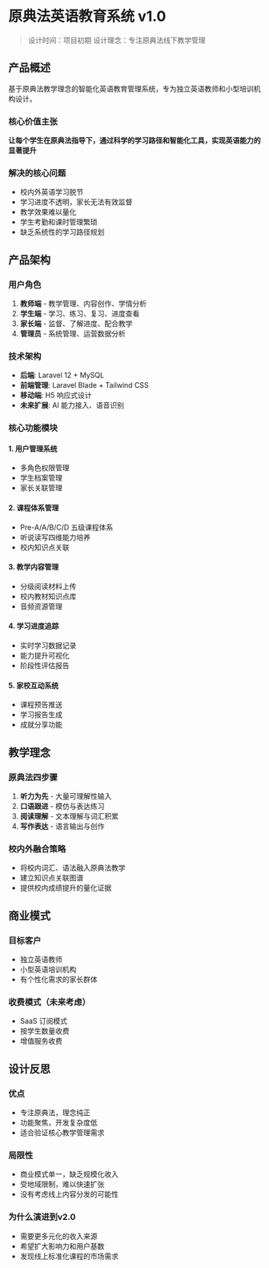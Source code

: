 # 原典法英语教育系统 v1.0

> 设计时间：项目初期
> 设计理念：专注原典法线下教学管理

## 产品概述

基于原典法教学理念的智能化英语教育管理系统，专为独立英语教师和小型培训机构设计。

### 核心价值主张
**让每个学生在原典法指导下，通过科学的学习路径和智能化工具，实现英语能力的显著提升**

### 解决的核心问题
- 校内外英语学习脱节
- 学习进度不透明，家长无法有效监督
- 教学效果难以量化
- 学生考勤和课时管理繁琐
- 缺乏系统性的学习路径规划

## 产品架构

### 用户角色
1. **教师端** - 教学管理、内容创作、学情分析
2. **学生端** - 学习、练习、复习、进度查看
3. **家长端** - 监督、了解进度、配合教学
4. **管理员** - 系统管理、运营数据分析

### 技术架构
- **后端**: Laravel 12 + MySQL
- **前端管理**: Laravel Blade + Tailwind CSS
- **移动端**: H5 响应式设计
- **未来扩展**: AI 能力接入、语音识别

### 核心功能模块

#### 1. 用户管理系统
- 多角色权限管理
- 学生档案管理
- 家长关联管理

#### 2. 课程体系管理
- Pre-A/A/B/C/D 五级课程体系
- 听说读写四维能力培养
- 校内知识点关联

#### 3. 教学内容管理
- 分级阅读材料上传
- 校内教材知识点库
- 音频资源管理

#### 4. 学习进度追踪
- 实时学习数据记录
- 能力提升可视化
- 阶段性评估报告

#### 5. 家校互动系统
- 课程预告推送
- 学习报告生成
- 成就分享功能

## 教学理念

### 原典法四步骤
1. **听力为先** - 大量可理解性输入
2. **口语跟进** - 模仿与表达练习
3. **阅读理解** - 文本理解与词汇积累
4. **写作表达** - 语言输出与创作

### 校内外融合策略
- 将校内词汇、语法融入原典法教学
- 建立知识点关联图谱
- 提供校内成绩提升的量化证据

## 商业模式

### 目标客户
- 独立英语教师
- 小型英语培训机构
- 有个性化需求的家长群体

### 收费模式（未来考虑）
- SaaS 订阅模式
- 按学生数量收费
- 增值服务收费

## 设计反思

### 优点
- 专注原典法，理念纯正
- 功能聚焦，开发复杂度低
- 适合验证核心教学管理需求

### 局限性
- 商业模式单一，缺乏规模化收入
- 受地域限制，难以快速扩张
- 没有考虑线上内容分发的可能性

### 为什么演进到v2.0
- 需要更多元化的收入来源
- 希望扩大影响力和用户基数
- 发现线上标准化课程的市场需求